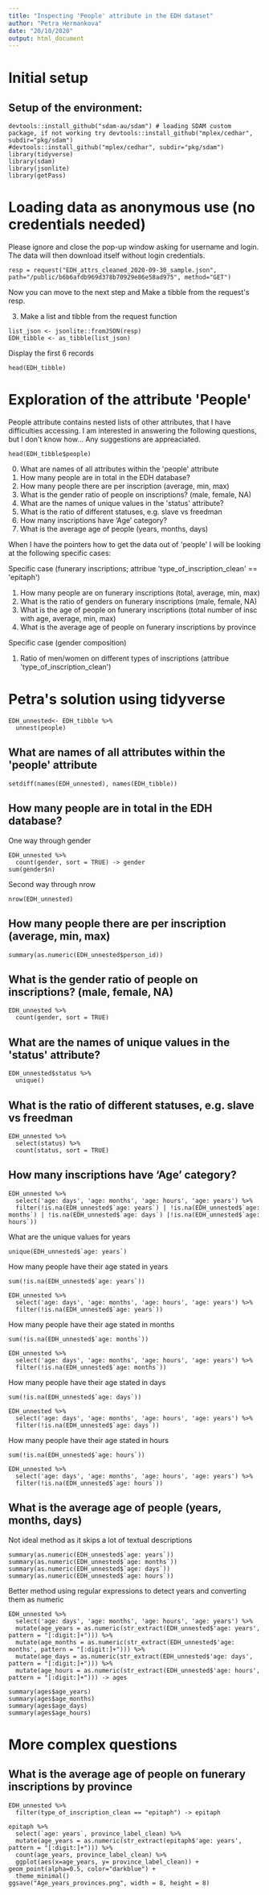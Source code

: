 ```yaml
---
title: "Inspecting 'People' attribute in the EDH dataset"
author: "Petra Hermankova"
date: "20/10/2020"
output: html_document
---
```


# Initial setup

## Setup of the environment:

```{r setup, echo=TRUE, message=FALSE}
devtools::install_github("sdam-au/sdam") # loading SDAM custom package, if not working try devtools::install_github("mplex/cedhar", subdir="pkg/sdam")
#devtools::install_github("mplex/cedhar", subdir="pkg/sdam")
library(tidyverse)
library(sdam)
library(jsonlite)
library(getPass)
```

# Loading data as anonymous use (no credentials needed)

Please ignore and close the pop-up window asking for username and login. The data will then download itself without login credentials.
```{r}
resp = request("EDH_attrs_cleaned_2020-09-30_sample.json", path="/public/b6b6afdb969d378b70929e86e58ad975", method="GET")
```
Now you can move to the next step and Make a tibble from the request's resp.

3. Make a list and tibble from the request function
```{r}
list_json <- jsonlite::fromJSON(resp)
EDH_tibble <- as_tibble(list_json)
```

Display the first 6 records
```{r}
head(EDH_tibble)
```


# Exploration of the attribute 'People'

People attribute contains nested lists of other attributes, that I have difficulties accessing. I am interested in answering the following questions, but I don't know how... Any suggestions are appreaciated.

```{r}
head(EDH_tibble$people)
```



0. What are names of all attributes within the 'people' attribute
1. How many people are in total in the EDH database?
2. How many people there are per inscription (average, min, max)
3. What is the gender ratio of people on inscriptions? (male, female, NA)
4. What are the names of unique values in the 'status' attribute? 
5. What is the ratio of different statuses, e.g. slave vs freedman
6. How many inscriptions have ‘Age’ category?
7. What is the average age of people (years, months, days)


When I have the pointers how to get the data out of 'people' I will be looking at the following specific cases:

Specific case (funerary inscriptions; attribue 'type_of_inscription_clean' == 'epitaph')
1. How many people are on funerary inscriptions (total, average, min, max)
2. What is the ratio of genders on funerary inscriptions (male, female, NA)
3. What is the age of people on funerary inscriptions (total number of insc with age, average, min, max)
4. What is the average age of people on funerary inscriptions by province

Specific case (gender composition)
1. Ratio of men/women on different types of inscriptions (attribue 'type_of_inscription_clean')

# Petra's solution using tidyverse
```{r}
EDH_unnested<- EDH_tibble %>% 
  unnest(people)
```

## What are names of all attributes within the 'people' attribute
```{r}
setdiff(names(EDH_unnested), names(EDH_tibble))
```

## How many people are in total in the EDH database?

One way through gender
```{r}
EDH_unnested %>% 
  count(gender, sort = TRUE) -> gender
sum(gender$n)
```

Second way through nrow
```{r}
nrow(EDH_unnested)
```


## How many people there are per inscription (average, min, max)
```{r}
summary(as.numeric(EDH_unnested$person_id))
```

## What is the gender ratio of people on inscriptions? (male, female, NA)
```{r}
EDH_unnested %>% 
  count(gender, sort = TRUE)
```

## What are the names of unique values in the 'status' attribute?
```{r}
EDH_unnested$status %>% 
  unique()
```


## What is the ratio of different statuses, e.g. slave vs freedman

```{r}
EDH_unnested %>% 
  select(status) %>% 
  count(status, sort = TRUE)
```


## How many inscriptions have ‘Age’ category?

```{r}
EDH_unnested %>% 
  select('age: days', 'age: months', 'age: hours', 'age: years') %>%
  filter(!is.na(EDH_unnested$`age: years`) | !is.na(EDH_unnested$`age: months`) | !is.na(EDH_unnested$`age: days`) |!is.na(EDH_unnested$`age: hours`))
```


What are the unique values for years
```{r}
unique(EDH_unnested$`age: years`)
```

How many people have their age stated in years
```{r}
sum(!is.na(EDH_unnested$`age: years`))

EDH_unnested %>% 
  select('age: days', 'age: months', 'age: hours', 'age: years') %>%
  filter(!is.na(EDH_unnested$`age: years`))
```

How many people have their age stated in months
```{r}
sum(!is.na(EDH_unnested$`age: months`))

EDH_unnested %>% 
  select('age: days', 'age: months', 'age: hours', 'age: years') %>%
  filter(!is.na(EDH_unnested$`age: months`))
```

How many people have their age stated in days

```{r}
sum(!is.na(EDH_unnested$`age: days`))

EDH_unnested %>% 
  select('age: days', 'age: months', 'age: hours', 'age: years') %>%
  filter(!is.na(EDH_unnested$`age: days`))
```

How many people have their age stated in hours
```{r}
sum(!is.na(EDH_unnested$`age: hours`))

EDH_unnested %>% 
  select('age: days', 'age: months', 'age: hours', 'age: years') %>%
  filter(!is.na(EDH_unnested$`age: hours`))
```


## What is the average age of people (years, months, days)

Not ideal method as it skips a lot of textual descriptions
```{r}
summary(as.numeric(EDH_unnested$`age: years`))
summary(as.numeric(EDH_unnested$`age: months`))
summary(as.numeric(EDH_unnested$`age: days`))
summary(as.numeric(EDH_unnested$`age: hours`))
```

Better method using regular expressions to detect years and converting them as numeric
```{r}
EDH_unnested %>% 
  select('age: days', 'age: months', 'age: hours', 'age: years') %>% 
  mutate(age_years = as.numeric(str_extract(EDH_unnested$'age: years', pattern = "[:digit:]+"))) %>% 
  mutate(age_months = as.numeric(str_extract(EDH_unnested$'age: months', pattern = "[:digit:]+"))) %>%
  mutate(age_days = as.numeric(str_extract(EDH_unnested$'age: days', pattern = "[:digit:]+"))) %>%
  mutate(age_hours = as.numeric(str_extract(EDH_unnested$'age: hours', pattern = "[:digit:]+"))) -> ages
```

```{r}
summary(ages$age_years)
summary(ages$age_months)
summary(ages$age_days)
summary(ages$age_hours)
```

# More complex questions

## What is the average age of people on funerary inscriptions by province
```{r}
EDH_unnested %>% 
  filter(type_of_inscription_clean == "epitaph") -> epitaph
```

```{r, fig.height=8}
epitaph %>% 
  select(`age: years`, province_label_clean) %>% 
  mutate(age_years = as.numeric(str_extract(epitaph$'age: years', pattern = "[:digit:]+"))) %>% 
  count(age_years, province_label_clean) %>% 
  ggplot(aes(x=age_years, y= province_label_clean)) + geom_point(alpha=0.5, color="darkblue") +
  theme_minimal()
ggsave("Age_years_provinces.png", width = 8, height = 8) 
```


